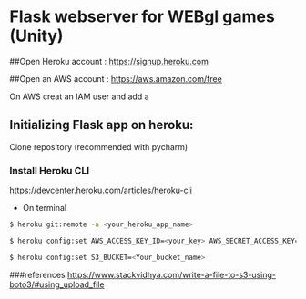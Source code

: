 # Flask webserver for WEBgl games (Unity)

##Open Heroku account :
https://signup.heroku.com

##Open an AWS account :
https://aws.amazon.com/free

On AWS creat an IAM user and add a 


## Initializing Flask app on heroku:
Clone repository (recommended with pycharm)

### Install Heroku CLI
https://devcenter.heroku.com/articles/heroku-cli

* On terminal 
```bash
$ heroku git:remote -a <your_heroku_app_name>
```
```bash
$ heroku config:set AWS_ACCESS_KEY_ID=<your_key> AWS_SECRET_ACCESS_KEY=<your_pass>
```
```bash
$ heroku config:set S3_BUCKET=<Your_bucket_name>
```
###references
https://www.stackvidhya.com/write-a-file-to-s3-using-boto3/#using_upload_file



